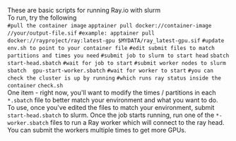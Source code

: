 These are basic scripts for running Ray.io with slurm
<br> 
To run, try the following<br>
```#pull the container image```
```apptainer pull docker://container-image  //your/output-file.sif```
```#example: apptainer pull docker://rayproject/ray:latest-gpu $MYDATA/ray_latest-gpu.sif```
```#update env.sh to point to your container file```
```#edit submit files to match partitions and times you need```
```#submit job to slurm to start head```
```sbatch start-head.sbatch```
```#wait for job to start```
```#submit worker nodes to slurm```
```sbatch  gpu-start-worker.sbatch```
```#wait for worker to start```
```#you can check the cluster is up by running```
```#which runs ray status inside the container```
```check.sh```
<br>
One item - right now, you'll want to modify the times / partitions in each `*.sbatch` file to better match your environment and what you want to do.
<br>
To use, once you've edited the files to match your environment, submit `start-head.sbatch` to slurm.  Once the job starts running, run one of the `*-worker.sbatch` files to run a Ray worker which will connect to the ray head.  You can submit the workers multiple times to get more GPUs.
